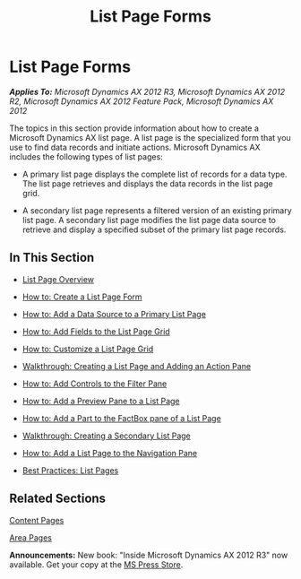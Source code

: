 ﻿---
title: List Page Forms
TOCTitle: List Pages
ms:assetid: a8562ac5-5794-40f0-a5a1-2a04281d732a
ms:mtpsurl: https://msdn.microsoft.com/en-us/library/Cc635077(v=AX.60)
ms:contentKeyID: 35248511
ms.date: 05/18/2015
mtps_version: v=AX.60
---

# List Page Forms 


_**Applies To:** Microsoft Dynamics AX 2012 R3, Microsoft Dynamics AX 2012 R2, Microsoft Dynamics AX 2012 Feature Pack, Microsoft Dynamics AX 2012_

The topics in this section provide information about how to create a Microsoft Dynamics AX list page. A list page is the specialized form that you use to find data records and initiate actions. Microsoft Dynamics AX includes the following types of list pages:

  - A primary list page displays the complete list of records for a data type. The list page retrieves and displays the data records in the list page grid.

  - A secondary list page represents a filtered version of an existing primary list page. A secondary list page modifies the list page data source to retrieve and display a specified subset of the primary list page records.

## In This Section

  - [List Page Overview](list-page-overview.md)  

  - [How to: Create a List Page Form](how-to-create-a-list-page-form.md)  

  - [How to: Add a Data Source to a Primary List Page](how-to-add-a-data-source-to-a-primary-list-page.md)  

  - [How to: Add Fields to the List Page Grid](how-to-add-fields-to-the-list-page-grid.md)  

  - [How to: Customize a List Page Grid](how-to-customize-a-list-page-grid.md)  

  - [Walkthrough: Creating a List Page and Adding an Action Pane](walkthrough-creating-a-list-page-and-adding-an-action-pane.md)  

  - [How to: Add Controls to the Filter Pane](how-to-add-controls-to-the-filter-pane.md)  

  - [How to: Add a Preview Pane to a List Page](how-to-add-a-preview-pane-to-a-list-page.md)  

  - [How to: Add a Part to the FactBox pane of a List Page](how-to-add-a-part-to-the-factbox-pane-of-a-list-page.md)  

  - [Walkthrough: Creating a Secondary List Page](walkthrough-creating-a-secondary-list-page.md)  

  - [How to: Add a List Page to the Navigation Pane](how-to-add-a-list-page-to-the-navigation-pane.md)  

  - [Best Practices: List Pages](best-practices-list-pages.md)  

## Related Sections

[Content Pages](content-pages.md)

[Area Pages](area-pages.md)

  
**Announcements:** New book: "Inside Microsoft Dynamics AX 2012 R3" now available. Get your copy at the [MS Press Store](https://www.microsoftpressstore.com/store/inside-microsoft-dynamics-ax-2012-r3-9780735685109).


